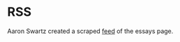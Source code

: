 # RSS

Aaron Swartz created a scraped
[feed](http://www.aaronsw.com/2002/feeds/pgessays.rss)
of the essays page.  
  
  
  
